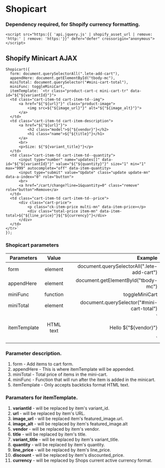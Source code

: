 # Shopicart
 
### Dependency required, for Shopify currency formatting.
```
<script src="https:{{ 'api.jquery.js' | shopify_asset_url | remove: 'http:' | remove: 'https:'}}" defer="defer" crossorigin="anonymous"></script>
```

## Shopify Minicart AJAX


```
Shopicart({
  form: document.querySelectorAll(".lete-add-cart"),
  appendHere: document.getElementById("tbody-mc"),
  miniTotal: document.querySelector("#mini-cart-total"),
  miniFunc: toggleMiniCart,
  itemTemplate: `<tr class="product-cart-c mini-cart-tr" data-id="${"${variantId}"}">
  <td class="cart-item-td cart-item-td--img">
      <a href="${"${url}"}" class="product-image">
          <img src=${"${image_url}"}" alt="${"${image_alt}"}">
      </a>
  </td>
  <td class="cart-item-td cart-item-description">
      <a href="${"${url}"}">
          <h2 class="model">${"${vendor}"}</h2>
          <h1 class="name">${"${title}"}</h1>
      </a>
      <br>
      <p>Size: ${"${variant_title}"}</p>
  </td>
  <td class="cart-item-td cart-item-td--quantity">
      <input type="number" name="updates[]" data-id="${"${variantId}"}" value="${"${quantity}"}" size="1" min="1" max="999" autocomplete="off" data-item-quantity>
      <input type="submit" value="Update" class="update update-mn" data-a-index="0" role="button">
      <br>
      <a href="/cart/change?line=1&quantity=0" class="remove" role="button">Remove</a>
  </td>
  <td class="cart-item-td cart-item-td--price">
      <div class="cart-price">
          <p class="ck-item-price multi-mn" data-item-price></p>
          <div class="total-price item-mn" data-item-total>${"${line_price}"}${"${currency}"}</div>
      </div>
  </td>
</tr>`
});
```

### Shopicart parameters

| Parameters    | Value           | Example  |
| ------------- |:-------------:| -----:|
| form    | element | document.querySelectorAll(".lete-add-cart") |
| appendHere     | element      |   document.getElementById("tbody-mc") |
| miniFunc     | function      |   toggleMiniCart |
| miniTotal | element      |   document.querySelector("#mini-cart-total") |
| itemTemplate | HTML text      | \`<p>Hello ${"${vendor}"}</p>\` |


### Parameter description.

1. form - Add items to cart form.
2. appendHere - This is where itemTemplate will be appended.
3. miniTotal - Total price of items in the mini-cart.
4. miniFunc - Function that will run after the item is added in the minicart.
5. itemTemplate - Only accepts backticks format HTML text.

### Paramaters for itemTemplate.

1. **variantId** - will be replaced by item's variant_id.
2. **url** - will be replaced by item's URL.
3. **image_url** - will be replaced item's featured_image.url.
4. **image_alt** - will be replaced by item's featured_image.alt
5. **vendor** - will be replaced by item's vendor.
6. **title** - will be replaced by item's title.
7. **variant_title** - will be replaced by item's variant_title.
8. **quantity** - will be replaced by item's quantity.
9. **line_price** - will be replaced by item's line_price.
10. **discount** - will be replaced by item's discounted_price.
11. **currency** - will be replaced by Shops current active currency format.


